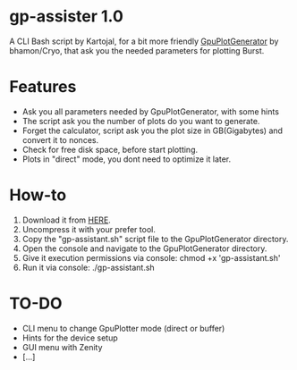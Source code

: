 # gp-assister 1.0
A CLI Bash script by Kartojal, for a bit more friendly [GpuPlotGenerator](https://github.com/bhamon/gpuPlotGenerator) by bhamon/Cryo, that ask you the needed parameters for plotting Burst.

# Features
  - Ask you all parameters needed by GpuPlotGenerator, with some hints
  - The script ask you the number of plots do you want to generate.
  - Forget the calculator, script ask you the plot size in GB(Gigabytes) and convert it to nonces.
  - Check for free disk space, before start plotting.
  - Plots in "direct" mode, you dont need to optimize it later.

# How-to
  1. Download it from [HERE](https://github.com/kartojal/gp-assistant/archive/master.zip).
  2. Uncompress it with your prefer tool.
  3. Copy the "gp-assistant.sh" script file to the GpuPlotGenerator directory.
  4. Open the console and navigate to the GpuPlotGenerator directory.
  5. Give it execution permissions via console:
        chmod +x 'gp-assistant.sh'
  6. Run it via console:
        ./gp-assistant.sh


# TO-DO
  - CLI menu to change GpuPlotter mode (direct or buffer)
  - Hints for the device setup
  - GUI menu with Zenity
  - [...]
